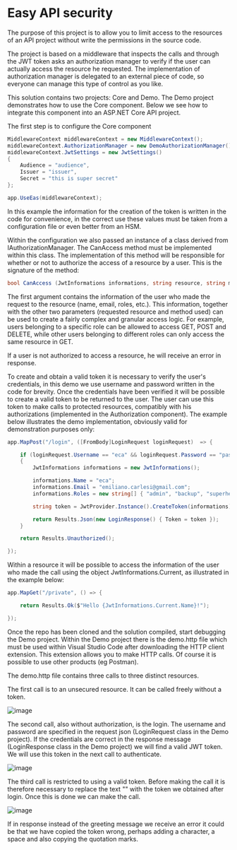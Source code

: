 # Easy API security

The purpose of this project is to allow you to limit access to the resources of an API project without write the permissions in the source code.

The project is based on a middleware that inspects the calls and through the JWT token asks an authorization manager to verify if the user can actually access the resource he requested. 
The implementation of authorization manager is delegated to an external piece of code, so everyone can manage this type of control as you like.

This solution contains two projects: Core and Demo. The Demo project demonstrates how to use the Core component. 
Below we see how to integrate this component into an ASP.NET Core API project.

The first step is to configure the Core component

```c#
MiddlewareContext middlewareContext = new MiddlewareContext();
middlewareContext.AuthorizationManager = new DemoAuthorizationManager();
middlewareContext.JwtSettings = new JwtSettings() 
{ 
    Audience = "audience", 
    Issuer = "issuer", 
    Secret = "this is super secret" 
};

app.UseEas(middlewareContext);
```

In this example the information for the creation of the token is written in the code for convenience, in the correct use these values must be taken from a configuration file or even better from an HSM.

Within the configuration we also passed an instance of a class derived from IAuthorizationManager. The CanAccess method must be implemented within this class. 
The implementation of this method will be responsible for whether or not to authorize the access of a resource by a user.
This is the signature of the method:

```c#
bool CanAccess (JwtInformations informations, string resource, string method)
```

The first argument contains the information of the user who made the request to the resource (name, email, roles, etc.).
This information, together with the other two parameters (requested resource and method used) can be used to create a fairly complex and granular access logic. For example, users belonging to a specific role can be allowed to access GET, POST and DELETE, while other users belonging to different roles can only access the same resource in GET.

If a user is not authorized to access a resource, he will receive an error in response.

To create and obtain a valid token it is necessary to verify the user's credentials, in this demo we use username and password written in the code for brevity. 
Once the credentials have been verified it will be possible to create a valid token to be returned to the user. 
The user can use this token to make calls to protected resources, compatibly with his authorizations (implemented in the Authorization component).
The example below illustrates the demo implementation, obviously valid for demonstration purposes only:

```c#
app.MapPost("/login", ([FromBody]LoginRequest loginRequest)  => {

    if (loginRequest.Username == "eca" && loginRequest.Password == "password")
    {
        JwtInformations informations = new JwtInformations();

        informations.Name = "eca";
        informations.Email = "emiliano.carlesi@gmail.com";
        informations.Roles = new string[] { "admin", "backup", "superhero" };

        string token = JwtProvider.Instance().CreateToken(informations);

        return Results.Json(new LoginResponse() { Token = token });
    }

    return Results.Unauthorized();

});
```


Within a resource it will be possible to access the information of the user who made the call using the object JwtInformations.Current, as illustrated in the example below:

```c#
app.MapGet("/private", () => {

    return Results.Ok($"Hello {JwtInformations.Current.Name}!");

});
```


Once the repo has been cloned and the solution compiled, start debugging the Demo project. Within the Demo project there is the demo.http file which must be used within Visual Studio Code after downloading the HTTP client extension. This extension allows you to make HTTP calls. Of course it is possible to use other products (eg Postman).

The demo.http file contains three calls to three distinct resources. 

The first call is to an unsecured resource. It can be called freely without a token.

![image](https://user-images.githubusercontent.com/195652/198606513-b18d5b70-7f21-4477-8397-0d00b5c3b6e0.png)

The second call, also without authorization, is the login. 
The username and password are specified in the request json (LoginRequest class in the Demo project). If the credentials are correct in the response message (LoginResponse class in the Demo project) we will find a valid JWT token. We will use this token in the next call to authenticate.

![image](https://user-images.githubusercontent.com/195652/198609855-510a9e17-566c-4bd0-9ff5-c1a72ed64955.png)

The third call is restricted to using a valid token. Before making the call it is therefore necessary to replace the text "<your token here>" with the token we obtained after login. Once this is done we can make the call.

![image](https://user-images.githubusercontent.com/195652/198611063-5dc07811-8ab7-4ce4-b051-19d3235253a8.png)

If in response instead of the greeting message we receive an error it could be that we have copied the token wrong, perhaps adding a character, a space and also copying the quotation marks.
